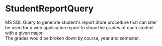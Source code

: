 # StudentReportQuery
MS SQL Query to generate student's report
Store procedure that can later be used for a web application report to show the grades of each student with a given major.  
The grades would be broken down by course, year and semester.  

